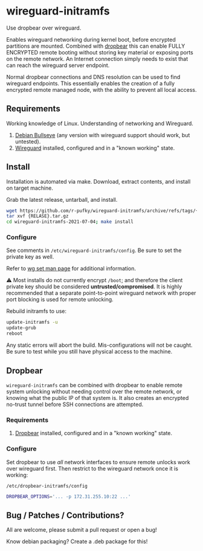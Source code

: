 # wireguard-initramfs
Use dropbear over wireguard.

Enables wireguard networking during kernel boot, before encrypted partitions
are mounted. Combined with [dropbear](https://github.com/mkj/dropbear) this
can enable FULLY ENCRYPTED remote booting without storing key material or
exposing ports on the remote network. An Internet connection simply needs to
exist that can reach the wireguard server endpoint.

Normal dropbear connections and DNS resolution can be used to find wireguard
endpoints. This essentially enables the creation of a fully encrypted remote
managed node, with the ability to prevent all local access.

## Requirements
Working knowledge of Linux. Understanding of networking and Wireguard.

1. [Debian Bullseye](https://debian.org) (any version with wireguard support should
   work, but untested).
1. [Wireguard](https://www.wireguard.com/) installed, configured and in a
   "known working" state.

## Install
Installation is automated via make. Download, extract contents, and install on
target machine.

Grab the latest release, untarball, and install.
```bash
wget https://github.com/r-pufky/wireguard-initramfs/archive/refs/tags/{RELEASE}.tar.gz
tar xvf {RELASE}.tar.gz
cd wireguard-initramfs-2021-07-04; make install
```

### Configure
See comments in `/etc/wireguard-initramfs/config`. Be sure to set the private
key as well.

Refer to [wg set man page](https://man7.org/linux/man-pages/man8/wg.8.html) for
additional information.

:warning:
Most installs do not currently encrypt `/boot`; and therefore the client
private key should be considered **untrusted/compromised**. It is highly
recommended that a separate point-to-point wireguard network with proper port
blocking is used for remote unlocking.

Rebuild initramfs to use:
```bash
update-initramfs -u
update-grub
reboot
```

Any static errors will abort the build. Mis-configurations will not be caught.
Be sure to test while you still have physical access to the machine.

## Dropbear
`wireguard-initramfs` can be combined with dropbear to enable remote system
unlocking without needing control over the remote network, or knowing what the
public IP of that system is. It also creates an encrypted no-trust tunnel
before SSH connections are attempted.

### Requirements

1. [Dropbear](https://github.com/mkj/dropbear) installed, configured and in a "known working" state.

### Configure
Set dropbear to use *all* network interfaces to ensure remote unlocks work over
wireguard first. Then restrict to the wireguard network once it is working:

`/etc/dropbear-initramfs/config`
```bash
DROPBEAR_OPTIONS='... -p 172.31.255.10:22 ...'
```

## Bug / Patches / Contributions?
All are welcome, please submit a pull request or open a bug!

Know debian packaging? Create a .deb package for this!
